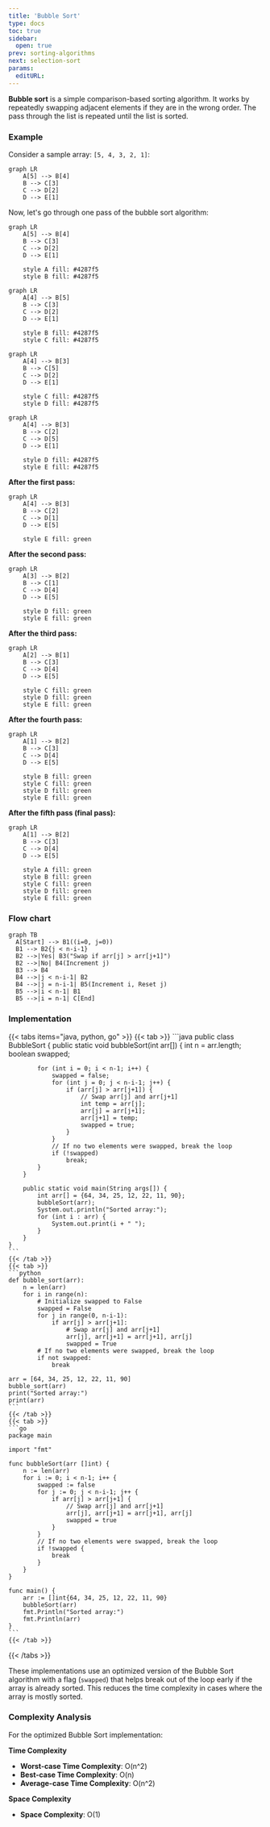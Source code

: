 ```yaml
---
title: 'Bubble Sort'
type: docs
toc: true
sidebar:
  open: true
prev: sorting-algorithms
next: selection-sort
params:
  editURL:
---
```


**Bubble sort** is a simple comparison-based sorting algorithm. It works by repeatedly swapping adjacent elements if they are in the wrong order. The pass through the list is repeated until the list is sorted.

### Example

Consider a sample array:  `[5, 4, 3, 2, 1]`:

```mermaid
graph LR
    A[5] --> B[4]
    B --> C[3]
    C --> D[2]
    D --> E[1]
```

Now, let's go through one pass of the bubble sort algorithm:

```mermaid
graph LR
    A[5] --> B[4]
    B --> C[3]
    C --> D[2]
    D --> E[1]

    style A fill: #4287f5
    style B fill: #4287f5
```

```mermaid
graph LR
    A[4] --> B[5]
    B --> C[3]
    C --> D[2]
    D --> E[1]

    style B fill: #4287f5
    style C fill: #4287f5
```

```mermaid
graph LR
    A[4] --> B[3]
    B --> C[5]
    C --> D[2]
    D --> E[1]

    style C fill: #4287f5
    style D fill: #4287f5
```

```mermaid
graph LR
    A[4] --> B[3]
    B --> C[2]
    C --> D[5]
    D --> E[1]

    style D fill: #4287f5
    style E fill: #4287f5
```

**After the first pass:**

```mermaid
graph LR
    A[4] --> B[3]
    B --> C[2]
    C --> D[1]
    D --> E[5]

    style E fill: green
```

**After the second pass:**

```mermaid
graph LR
    A[3] --> B[2]
    B --> C[1]
    C --> D[4]
    D --> E[5]

    style D fill: green
    style E fill: green
```

**After the third pass:**

```mermaid
graph LR
    A[2] --> B[1]
    B --> C[3]
    C --> D[4]
    D --> E[5]

    style C fill: green
    style D fill: green
    style E fill: green
```

**After the fourth pass:**

```mermaid
graph LR
    A[1] --> B[2]
    B --> C[3]
    C --> D[4]
    D --> E[5]

    style B fill: green
    style C fill: green
    style D fill: green
    style E fill: green
```

**After the fifth pass (final pass):**

```mermaid
graph LR
    A[1] --> B[2]
    B --> C[3]
    C --> D[4]
    D --> E[5]

    style A fill: green
    style B fill: green
    style C fill: green
    style D fill: green
    style E fill: green
```

### Flow chart

```mermaid
graph TB
  A[Start] --> B1((i=0, j=0))
  B1 --> B2{j < n-i-1}
  B2 -->|Yes| B3("Swap if arr[j] > arr[j+1]")
  B2 -->|No| B4(Increment j)
  B3 --> B4
  B4 -->|j < n-i-1| B2
  B4 -->|j = n-i-1| B5(Increment i, Reset j)
  B5 -->|i < n-1| B1
  B5 -->|i = n-1| C[End]

```

### Implementation

{{< tabs items="java, python, go" >}}
    {{< tab >}}
    ```java
    public class BubbleSort {
        public static void bubbleSort(int arr[]) {
            int n = arr.length;
            boolean swapped;
            
            for (int i = 0; i < n-1; i++) {
                swapped = false;
                for (int j = 0; j < n-i-1; j++) {
                    if (arr[j] > arr[j+1]) {
                        // Swap arr[j] and arr[j+1]
                        int temp = arr[j];
                        arr[j] = arr[j+1];
                        arr[j+1] = temp;
                        swapped = true;
                    }
                }
                // If no two elements were swapped, break the loop
                if (!swapped)
                    break;
            }
        }

        public static void main(String args[]) {
            int arr[] = {64, 34, 25, 12, 22, 11, 90};
            bubbleSort(arr);
            System.out.println("Sorted array:");
            for (int i : arr) {
                System.out.print(i + " ");
            }
        }
    }
    ```
    {{< /tab >}}
    {{< tab >}}
    ```python
    def bubble_sort(arr):
        n = len(arr)
        for i in range(n):
            # Initialize swapped to False
            swapped = False
            for j in range(0, n-i-1):
                if arr[j] > arr[j+1]:
                    # Swap arr[j] and arr[j+1]
                    arr[j], arr[j+1] = arr[j+1], arr[j]
                    swapped = True
            # If no two elements were swapped, break the loop
            if not swapped:
                break

    arr = [64, 34, 25, 12, 22, 11, 90]
    bubble_sort(arr)
    print("Sorted array:")
    print(arr)
    ```
    {{< /tab >}}
    {{< tab >}}
    ```go
    package main

    import "fmt"

    func bubbleSort(arr []int) {
        n := len(arr)
        for i := 0; i < n-1; i++ {
            swapped := false
            for j := 0; j < n-i-1; j++ {
                if arr[j] > arr[j+1] {
                    // Swap arr[j] and arr[j+1]
                    arr[j], arr[j+1] = arr[j+1], arr[j]
                    swapped = true
                }
            }
            // If no two elements were swapped, break the loop
            if !swapped {
                break
            }
        }
    }

    func main() {
        arr := []int{64, 34, 25, 12, 22, 11, 90}
        bubbleSort(arr)
        fmt.Println("Sorted array:")
        fmt.Println(arr)
    }
    ```
    {{< /tab >}}
{{< /tabs >}}


These implementations use an optimized version of the Bubble Sort algorithm with a flag (`swapped`) that helps break out of the loop early if the array is already sorted. This reduces the time complexity in cases where the array is mostly sorted.

### Complexity Analysis

For the optimized Bubble Sort implementation:

**Time Complexity**
- **Worst-case Time Complexity**: O(n^2)
- **Best-case Time Complexity**: O(n)
- **Average-case Time Complexity**: O(n^2)

**Space Complexity**

- **Space Complexity**: O(1)
